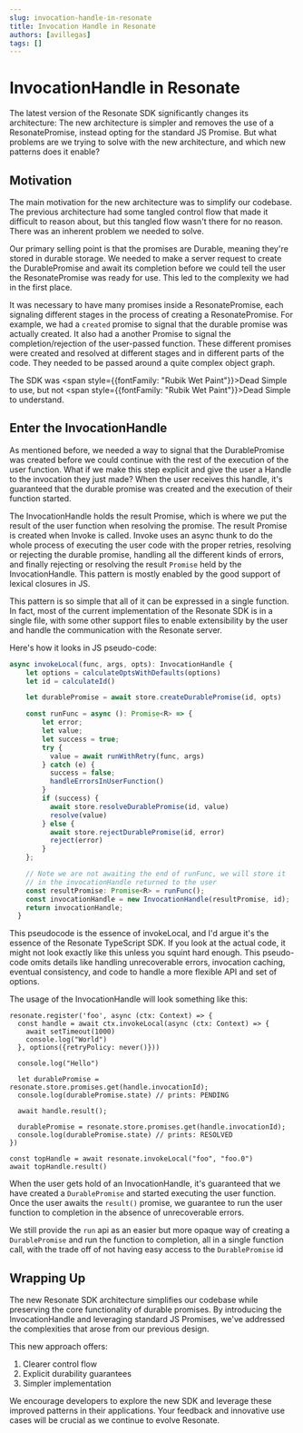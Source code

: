 ```yaml
---
slug: invocation-handle-in-resonate
title: Invocation Handle in Resonate
authors: [avillegas]
tags: []
---
```


# InvocationHandle in Resonate

The latest version of the Resonate SDK significantly changes its architecture: The new architecture is simpler and removes the use of a ResonatePromise, instead opting for the standard JS Promise. But what problems are we trying to solve with the new architecture, and which new patterns does it enable?

## Motivation

The main motivation for the new architecture was to simplify our codebase. The previous architecture had some tangled control flow that made it difficult to reason about, but this tangled flow wasn't there for no reason. There was an inherent problem we needed to solve.

Our primary selling point is that the promises are Durable, meaning they're stored in durable storage. We needed to make a server request to create the DurablePromise and await its completion before we could tell the user the ResonatePromise was ready for use. This led to the complexity we had in the first place.

It was necessary to have many promises inside a ResonatePromise, each signaling different stages in the process of creating a ResonatePromise. For example, we had a `created` promise to signal that the durable promise was actually created. It also had a another Promise to signal the completion/rejection of the user-passed function. These different promises were created and resolved at different stages and in different parts of the code. They needed to be passed around a quite complex object graph.

The SDK was <span style={{fontFamily: "Rubik Wet Paint"}}>Dead Simple</span> to use, but not <span style={{fontFamily: "Rubik Wet Paint"}}>Dead Simple</span> to understand.

## Enter the InvocationHandle

As mentioned before, we needed a way to signal that the DurablePromise was created before we could continue with the rest of the execution of the user function. What if we make this step explicit and give the user a Handle to the invocation they just made? When the user receives this handle, it's guaranteed that the durable promise was created and the execution of their function started.

The InvocationHandle holds the result Promise, which is where we put the result of the user function when resolving the promise. The result Promise is created when Invoke is called. Invoke uses an async thunk to do the whole process of executing the user code with the proper retries, resolving or rejecting the durable promise, handling all the different kinds of errors, and finally rejecting or resolving the result `Promise` held by the InvocationHandle. This pattern is mostly enabled by the good support of lexical closures in JS.

This pattern is so simple that all of it can be expressed in a single function. In fact, most of the current implementation of the Resonate SDK is in a single file, with some other support files to enable extensibility by the user and handle the communication with the Resonate server.

Here's how it looks in JS pseudo-code:

```jsx
async invokeLocal(func, args, opts): InvocationHandle {
    let options = calculateOptsWithDefaults(options)
    let id = calculateId()

    let durablePromise = await store.createDurablePromise(id, opts)

    const runFunc = async (): Promise<R> => {
        let error;
        let value;
        let success = true;
        try {
          value = await runWithRetry(func, args)
        } catch (e) {
          success = false;
          handleErrorsInUserFunction()
        }
        if (success) {
          await store.resolveDurablePromise(id, value)
          resolve(value)
        } else {
          await store.rejectDurablePromise(id, error)
          reject(error)
        }
    };

    // Note we are not awaiting the end of runFunc, we will store it
    // in the invocationHandle returned to the user
    const resultPromise: Promise<R> = runFunc();
    const invocationHandle = new InvocationHandle(resultPromise, id);
    return invocationHandle;
  }

```

This pseudocode is the essence of invokeLocal, and I'd argue it's the essence of the Resonate TypeScript SDK. If you look at the actual code, it might not look exactly like this unless you squint hard enough. This pseudo-code omits details like handling unrecoverable errors, invocation caching, eventual consistency, and code to handle a more flexible API and set of options.

The usage of the InvocationHandle will look something like this:

```tsx
resonate.register('foo', async (ctx: Context) => {
  const handle = await ctx.invokeLocal(async (ctx: Context) => {
    await setTimeout(1000)
    console.log("World")
  }, options({retryPolicy: never()}))

  console.log("Hello")

  let durablePromise = resonate.store.promises.get(handle.invocationId);
  console.log(durablePromise.state) // prints: PENDING

  await handle.result();

  durablePromise = resonate.store.promises.get(handle.invocationId);
  console.log(durablePromise.state) // prints: RESOLVED
})

const topHandle = await resonate.invokeLocal("foo", "foo.0")
await topHandle.result()

```

When the user gets hold of an InvocationHandle, it's guaranteed that we have created a `DurablePromise` and started executing the user function. Once the user awaits the `result()` promise, we guarantee to run the user function to completion in the absence of unrecoverable errors.

We still provide the `run` api as an easier but more opaque way of creating a `DurablePromise` and run the function to completion, all in a single function call, with the trade off of not having easy access to the `DurablePromise` id

## Wrapping Up

The new Resonate SDK architecture simplifies our codebase while preserving the core functionality of durable promises. By introducing the InvocationHandle and leveraging standard JS Promises, we've addressed the complexities that arose from our previous design.

This new approach offers:

1. Clearer control flow
2. Explicit durability guarantees
3. Simpler implementation 

We encourage developers to explore the new SDK and leverage these improved patterns in their applications. Your feedback and innovative use cases will be crucial as we continue to evolve Resonate.

